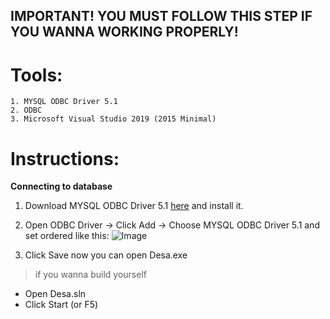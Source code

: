## IMPORTANT! YOU MUST FOLLOW THIS STEP IF YOU WANNA WORKING PROPERLY!

# Tools:
    1. MYSQL ODBC Driver 5.1
    2. ODBC
    3. Microsoft Visual Studio 2019 (2015 Minimal)

# Instructions:
**Connecting to database**
1. Download MYSQL ODBC Driver 5.1 [here](https://dev.mysql.com/downloads/connector/odbc/) and install it.
2. Open ODBC Driver -> Click Add -> Choose MYSQL ODBC Driver 5.1 and set ordered like this:
     ![Image](https://i.imgur.com/93yc3e5.png)
    
3. Click Save
now you can open Desa.exe
> if you wanna build yourself

- Open Desa.sln
- Click Start (or F5)
